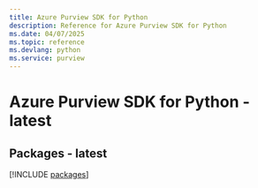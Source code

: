 ```yaml
---
title: Azure Purview SDK for Python
description: Reference for Azure Purview SDK for Python
ms.date: 04/07/2025
ms.topic: reference
ms.devlang: python
ms.service: purview
---
```

# Azure Purview SDK for Python - latest
## Packages - latest
[!INCLUDE [packages](purview-index.md)]
